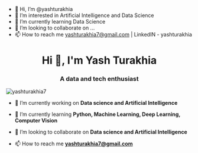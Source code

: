- 👋 Hi, I’m @yashturakhia
- 👀 I’m interested in Artificial Intelligence and Data Science
- 🌱 I’m currently learning Data Science
- 💞️ I’m looking to collaborate on ...
- 📫 How to reach me yashturakhia7@gmail.com | LinkedIN - yashturakhia




<h1 align="center">Hi 👋, I'm Yash Turakhia</h1>
<h3 align="center">A data and tech enthusiast</h3>

<p align="left"> <img src="https://komarev.com/ghpvc/?username=yashturakhia7&label=Profile%20views&color=0e75b6&style=flat" alt="yashturakhia7" /> </p>

- 🔭 I’m currently working on **Data science and Artificial Intelligence**

- 🌱 I’m currently learning **Python, Machine Learning, Deep Learning, Computer Vision**

- 👯 I’m looking to collaborate on **Data science and Artificial Intelligence**

- 📫 How to reach me **yashturakhia7@gmail.com**

<!---
yashturakhia7/yashturakhia7 is a ✨ special ✨ repository because its `README.md` (this file) appears on your GitHub profile.
You can click the Preview link to take a look at your changes.
--->
